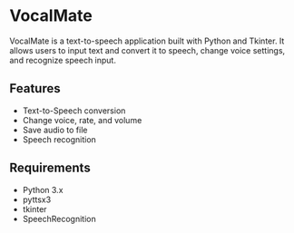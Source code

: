 # VocalMate
VocalMate is a text-to-speech application built with Python and Tkinter. It allows users to input text and convert it to speech, change voice settings, and recognize speech input.

## Features

- Text-to-Speech conversion
- Change voice, rate, and volume
- Save audio to file
- Speech recognition

## Requirements

- Python 3.x
- pyttsx3
- tkinter
- SpeechRecognition
